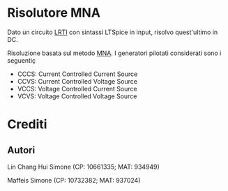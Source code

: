 # Risolutore MNA

Dato un circuito [LRTI](https://it.wikipedia.org/wiki/Sistema_dinamico_lineare_stazionario) con sintassi LTSpice in input, risolvo quest'ultimo in DC. 

Risoluzione basata sul metodo [MNA](https://en.wikipedia.org/wiki/Modified_nodal_analysis). I generatori pilotati considerati sono i seguentiç
- CCCS: Current Controlled Current Source
- CCVS: Current Controlled Voltage Source
- VCCS: Voltage Controlled Current Source
- VCVS: Voltage Controlled Voltage Source

# Crediti

## Autori

Lin Chang Hui Simone (CP: 10661335; MAT: 934949)

Maffeis Simone (CP: 10732382; MAT: 937024)
